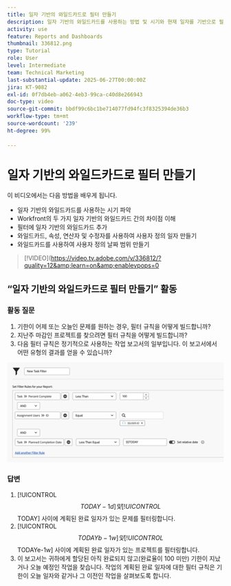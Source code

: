 ```yaml
---
title: 일자 기반의 와일드카드로 필터 만들기
description: 일자 기반의 와일드카드를 사용하는 방법 및 시기와 현재 일자를 기반으로 필터를 작성하는 방법을 알아봅니다.
activity: use
feature: Reports and Dashboards
thumbnail: 336812.png
type: Tutorial
role: User
level: Intermediate
team: Technical Marketing
last-substantial-update: 2025-06-27T00:00:00Z
jira: KT-9082
exl-id: 0f7db4eb-a062-4eb3-99ca-c40d8e266943
doc-type: video
source-git-commit: bbdf99c6bc1be714077fd94fc3f8325394de36b3
workflow-type: tm+mt
source-wordcount: '239'
ht-degree: 99%

---
```


# 일자 기반의 와일드카드로 필터 만들기

이 비디오에서는 다음 방법을 배우게 됩니다.

* 일자 기반의 와일드카드를 사용하는 시기 파악
* Workfront의 두 가지 일자 기반의 와일드카드 간의 차이점 이해
* 필터에 일자 기반의 와일드카드 추가
* 와일드카드, 속성, 연산자 및 수정자를 사용하여 사용자 정의 일자 만들기
* 와일드카드를 사용하여 사용자 정의 날짜 범위 만들기

>[!VIDEO](https://video.tv.adobe.com/v/336812/?quality=12&amp;learn=on&amp;enablevpops=0


## “일자 기반의 와일드카드로 필터 만들기” 활동


### 활동 질문

1. 기한이 어제 또는 오늘인 문제를 원하는 경우, 필터 규칙을 어떻게 빌드합니까?
1. 지난주 마감인 프로젝트를 찾으려면 필터 규칙을 어떻게 빌드합니까?
1. 다음 필터 규칙은 정기적으로 사용하는 작업 보고서의 일부입니다. 이 보고서에서 어떤 유형의 결과를 얻을 수 있습니까?

![일자 기반의 와일드카드로 작업 필터를 만드는 화면 이미지](assets/date-wildcard-answer-1.png)

### 답변

1. [!UICONTROL $$TODAY-1d] 및 [!UICONTROL $$TODAY] 사이에 계획된 완료 일자가 있는 문제를 필터링합니다.
1. [!UICONTROL $$TODAYb-1w] 및 [!UICONTROL $$TODAYe-1w] 사이에 계획된 완료 일자가 있는 프로젝트를 필터링합니다.
1. 이 보고서는 귀하에게 할당된 아직 완료되지 않고(완료율이 100 미만) 기한이 지났거나 오늘 예정인 작업을 찾습니다. 작업의 계획된 완료 일자에 대한 필터 규칙은 기한이 오늘 일자와 같거나 그 이전인 작업을 살펴보도록 합니다.
